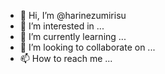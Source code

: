 - 👋 Hi, I’m @harinezumirisu
- 👀 I’m interested in ...
- 🌱 I’m currently learning ...
- 💞️ I’m looking to collaborate on ...
- 📫 How to reach me ...

<!---
harinezumirisu/harinezumirisu is a ✨ special ✨ repository because its `README.md` (this file) appears on your GitHub profile.
You can click the Preview link to take a look at your changes.
--->
